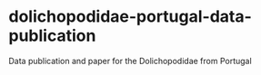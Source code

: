 dolichopodidae-portugal-data-publication
========================================

Data publication and paper for the Dolichopodidae from Portugal
